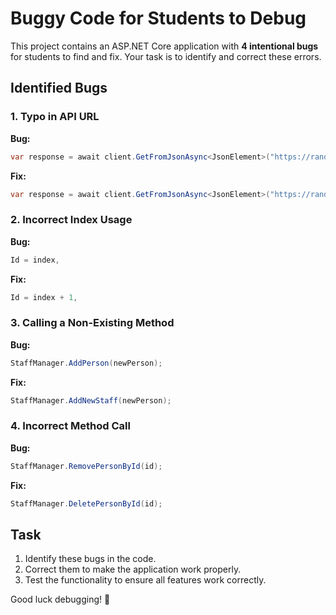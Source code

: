 # Buggy Code for Students to Debug

This project contains an ASP.NET Core application with **4 intentional bugs** for students to find and fix. Your task is to identify and correct these errors.

## Identified Bugs

### 1. Typo in API URL

**Bug:**

```csharp
var response = await client.GetFromJsonAsync<JsonElement>("https://randomuser.me/ap/?results={personRequest.PersonNumber}");
```

**Fix:**

```csharp
var response = await client.GetFromJsonAsync<JsonElement>("https://randomuser.me/api/?results={personRequest.PersonNumber}");
```

### 2. Incorrect Index Usage

**Bug:**

```csharp
Id = index,
```

**Fix:**

```csharp
Id = index + 1,
```

### 3. Calling a Non-Existing Method

**Bug:**

```csharp
StaffManager.AddPerson(newPerson);
```

**Fix:**

```csharp
StaffManager.AddNewStaff(newPerson);
```

### 4. Incorrect Method Call

**Bug:**

```csharp
StaffManager.RemovePersonById(id);
```

**Fix:**

```csharp
StaffManager.DeletePersonById(id);
```

## Task

1. Identify these bugs in the code.
2. Correct them to make the application work properly.
3. Test the functionality to ensure all features work correctly.

Good luck debugging! 🚀
